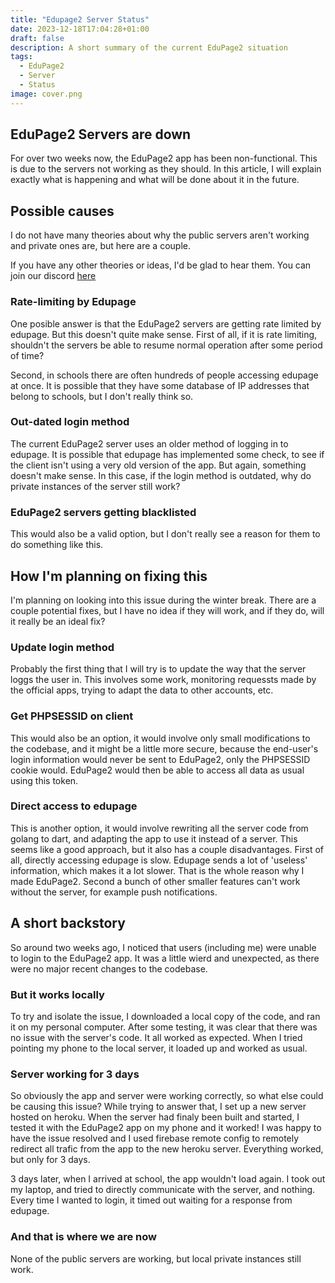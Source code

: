 ```yaml
---
title: "Edupage2 Server Status"
date: 2023-12-18T17:04:28+01:00
draft: false
description: A short summary of the current EduPage2 situation
tags:
  - EduPage2
  - Server
  - Status
image: cover.png
---
```


## EduPage2 Servers are down
For over two weeks now, the EduPage2 app has been non-functional. This is due to the servers not working as they should. 
In this article, I will explain exactly what is happening and what will be done about it in the future.

## Possible causes
I do not have many theories about why the public servers aren't working and private ones are, but here are a couple.

If you have any other theories or ideas, I'd be glad to hear them. You can join our discord [here](https://discord.gg/zP4xfz2g8U)

### Rate-limiting by Edupage
One posible answer is that the EduPage2 servers are getting rate limited by edupage. But this doesn't quite make sense.
First of all, if it is rate limiting, shouldn't the servers be able to resume normal operation after some period of time?

Second, in schools there are often hundreds of people accessing edupage at once. It is possible that they have some database 
of IP addresses that belong to schools, but I don't really think so.

### Out-dated login method
The current EduPage2 server uses an older method of logging in to edupage. It is possible that edupage has implemented some 
check, to see if the client isn't using a very old version of the app. But again, something doesn't make sense. In this case, 
if the login method is outdated, why do private instances of the server still work?

### EduPage2 servers getting blacklisted
This would also be a valid option, but I don't really see a reason for them to do something like this.

## How I'm planning on fixing this
I'm planning on looking into this issue during the winter break. There are a couple potential fixes, but I have no idea if they will work, 
and if they do, will it really be an ideal fix?

### Update login method
Probably the first thing that I will try is to update the way that the server loggs the user in. This involves some work, monitoring requessts 
made by the official apps, trying to adapt the data to other accounts, etc.

### Get PHPSESSID on client
This would also be an option, it would involve only small modifications to the codebase, and it might be a little more secure, because the end-user's 
login information would never be sent to EduPage2, only the PHPSESSID cookie would. EduPage2 would then be able to access all data as usual using this token.

### Direct access to edupage
This is another option, it would involve rewriting all the server code from golang to dart, and adapting the app to use it instead of a server.
This seems like a good approach, but it also has a couple disadvantages. First of all, directly accessing edupage is slow. 
Edupage sends a lot of 'useless' information, which makes it a lot slower. That is the whole reason why I made EduPage2.
Second a bunch of other smaller features can't work without the server, for example push notifications.

## A short backstory
So around two weeks ago, I noticed that users (including me) were unable to login to the EduPage2 app. 
It was a little wierd and unexpected, as there were no major recent changes to the codebase.

### But it works locally
To try and isolate the issue, I downloaded a local copy of the code, and ran it on my personal computer.
After some testing, it was clear that there was no issue with the server's code. It all worked as expected.
When I tried pointing my phone to the local server, it loaded up and worked as usual.

### Server working for 3 days
So obviously the app and server were working correctly, so what else could be causing this issue?
While trying to answer that, I set up a new server hosted on heroku. When the server had finaly been built and started,
I tested it with the EduPage2 app on my phone and it worked! I was happy to have the issue resolved and I used firebase remote config
to remotely redirect all trafic from the app to the new heroku server. Everything worked, but only for 3 days.

3 days later, when I arrived at school, the app wouldn't load again. I took out my laptop, and tried to directly communicate with the server,
and nothing. Every time I wanted to login, it timed out waiting for a response from edupage. 
### And that is where we are now
None of the public servers are working, but local private instances still work.
